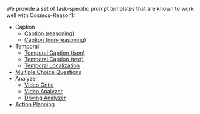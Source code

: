 We provide a set of task-specific prompt templates that are known to work well with Cosmos-Reason1:

* Caption
  * [Caption (reasoning)](caption_reason.yaml)
  * [Caption (non-reasoning)](caption.yaml)
* Temporal
  * [Temporal Caption (json)](temporal_caption_json.yaml)
  * [Temporal Caption (text)](temporal_caption_text.yaml)
  * [Temporal Localization](temporal_localization.yaml)
* [Multiple Choice Questions](multiple_choice_questions.yaml)
* Analyzer
  * [Video Critic](video_critic.yaml)
  * [Video Analyzer](video_analyzer.yaml)
  * [Driving Analyzer](driving_analyzer.yaml)
* [Action Planning](action_planning.yaml)
